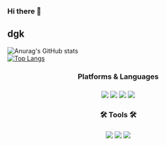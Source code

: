 ### Hi there 👋
## dgk
![Anurag's GitHub stats](https://github-readme-stats.vercel.app/api?username=zjxps2007&show_icons=true&theme=radical) </br>
[![Top Langs](https://github-readme-stats.vercel.app/api/top-langs/?username=zjxps2007&layout=compact&theme=radical&langs_count=8)](https://github.com/anuraghazra/github-readme-stats)


<h3 align="center"><b>Platforms & Languages</b></h3>
<h3 align="center">
<a href="https://www.microsoft.com/ko-kr/"><img src="https://img.shields.io/badge/Windows-0078D6?style=flat-square&logo=Windows&logoColor=FFFFFF"/></a>
<a href=""><img src="https://img.shields.io/badge/macOS-000000?style=flat-square&logo=macOS&logoColor=FFFFFF"/></a>
<a href="https://learn.microsoft.com/ko-kr/dotnet/csharp/"><img src="https://img.shields.io/badge/C Sharp-239120?style=flat-square&logo=C Sharp&logoColor=FFFFFF"/></a>
<img src="https://img.shields.io/badge/c++-00599C?style=flat-square&logo=c%2B%2B&logoColor=white"/></a>

<h3 align="center"><b>🛠 Tools 🛠</b></h3>
<h3 align="center">
<a href="https://www.jetbrains.com/"><img src="https://img.shields.io/badge/JetBrains-000000?style=flat-square&logo=JetBrains&logoColor=FFFFFF"/></a>
<a href="https://git-scm.com"><img src="https://img.shields.io/badge/Git-F05032?style=flat-square&logo=Git&logoColor=FFFFFF"/></a>
<a href="https://store.unity.com/kr/products/unity-personal?gclid=Cj0KCQjwkt6aBhDKARIsAAyeLJ3ZmeV-cOh-e-Bo8mNulZqeviHN5k1ieQ3iDEfi2EBclVujFZIHrDIaAujWEALw_wcB&gclsrc=aw.ds"><img src="https://img.shields.io/badge/Unity-000000?style=flat-square&logo=Unity&logoColor=FFFFFF"/></a>
